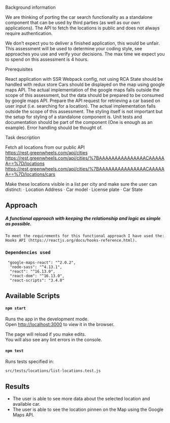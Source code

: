Background information

We are thinking of porting the car search functionality as a standalone component that can be used by third parties (as well as our own applications). The API to fetch the locations is public and does not always require authentication.

We don’t expect you to deliver a finished application, this would be unfair. This assessment will be used to determine your coding style, see approaches you use and verify your decisions. The max time we expect you to spend on this assessment is 4 hours.

Prerequisites

React application with SSR
Webpack config, not using RCA
State should be handled with redux store
Cars should be displayed on the map using google maps API. The actual implementation of the google maps falls outside the scope of this assessment, but the data should be prepared to be consumed by google maps API.
Prepare the API request for retrieving a car based on user input (i.e. searching for a location). The actual implementation falls outside the scope of this assessment.
The styling itself is not important but the setup for styling of a standalone component is.
Unit tests and documentation should be part of the component (One is enough as an example).
Error handling should be thought of.

Task description

Fetch all locations from our public API
https://rest.greenwheels.com/api/cities
https://rest.greenwheels.com/api/cities/%7BAAAAAAAAAAAAAAACAAAAAA==%7D/locations
https://rest.greenwheels.com/api/cities/%7BAAAAAAAAAAAAAAACAAAAAA==%7D/locations/cars

Make these locations visible in a list per city and make sure the user can distinct:
· Location Address
· Car model
· License plate
· Car State

## Approach

##### A functional approach with keeping the relationship and logic as simple as possible.

    To meet the requirements for this functional approach I have used the: Hooks API (https://reactjs.org/docs/hooks-reference.html).

### `Dependencies used`

```
 "google-maps-react": "^2.0.2",
  "node-sass": "^4.13.1",
  "react": "^16.13.0",
  "react-dom": "^16.13.0",
  "react-scripts": "3.4.0"
```

## Available Scripts

#### `npm start`

Runs the app in the development mode.<br>
Open [http://localhost:3000](http://localhost:3000) to view it in the browser.

The page will reload if you make edits.<br>
You will also see any lint errors in the console.

#### `npm test`

Runs tests specified in:

```
src/tests/locations/list-locations.test.js
```

## Results

   - The user is able to see more data about the selected location and available car.
   - The user is able to see the location pinnen on the Map using the Google Maps API.
